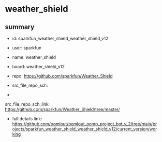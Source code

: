 # weather_shield
 
## summary 
* id: sparkfun_weather_shield_weather_shield_v12
* user: sparkfun
* name: weather_shield
* board: weather_shield_v12
* repo: https://github.com/sparkfun/Weather_Shield



* src_file_repo_sch: 
*
 src_file_repo_sch_link: https://github.com/sparkfun/Weather_Shield/tree/master/
* full details link: https://github.com/oomlout/oomlout_oomp_project_bot_v_2/tree/main/projects/sparkfun_weather_shield_weather_shield_v12/current_version/working  






